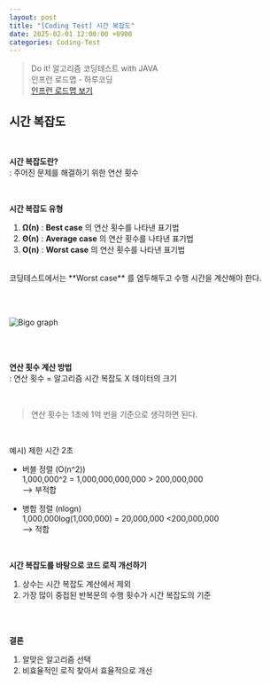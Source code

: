 ```yaml
---
layout: post
title: "[Coding Test] 시간 복잡도"
date: 2025-02-01 12:00:00 +0900
categories: Coding-Test
---
```



> Do it! 알고리즘 코딩테스트 with JAVA <br>
> 인프런 로드맵 - 하루코딩 <br>
> [인프런 로드맵 보기](https://www.inflearn.com/roadmaps/6437) <br>


## 시간 복잡도

<br>

**시간 복잡도란?** <br>
: 주어진 문제를 해결하기 위한 연산 횟수 

<br>

**시간 복잡도 유형**

1. **Ω(n)** : **Best case** 의 연산 횟수를 나타낸 표기법 <br>
2. **Θ(n)** : **Average case** 의 연산 횟수를 나타낸 표기법<br>
3. **O(n)** : **Worst case** 의 연산 횟수를 나타낸 표기법<br>

<br>
코딩테스트에서는 **Worst case** 를 염두해두고 수행 시간을 계산해야 한다. 

<br><br>

![Bigo graph](https://he-s3.s3.amazonaws.com/media/uploads/ece920b.png)


<br><br>


**연산 횟수 계산 방법**<br>
: 연산 횟수 = 알고리즘 시간 복잡도 X 데이터의 크기

<br>

> 연산 횟수는 1초에 1억 번을 기준으로 생각하면 된다. 

<br>

예시) 제한 시간 2초
- 버블 정렬 (O(n^2)) <br>
1,000,000^2 = 1,000,000,000,000 > 200,000,000 <br>
-->  부적합

- 병합 정렬 (nlogn) <br>
1,000,000log(1,000,000) = 20,000,000 <200,000,000 <br>
-->  적합 

<br>

**시간 복잡도를 바탕으로 코드 로직 개선하기**

1. 상수는 시간 복잡도 계산에서 제외
2. 가장 많이 중접된 반복문의 수행 횟수가 시간 복잡도의 기준

<br><br>

**결론**

1. 알맞은 알고리즘 선택
2. 비효율적인 로직 찾아서 효율적으로 개선

